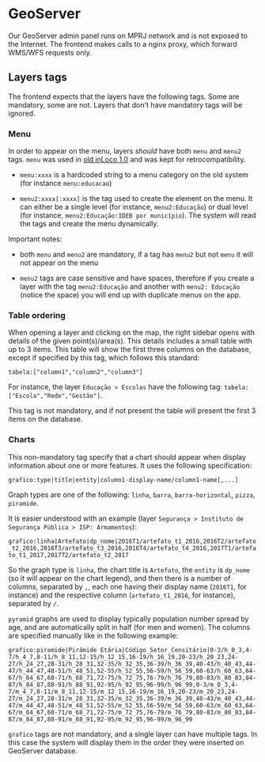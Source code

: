 # GeoServer

Our GeoServer admin panel runs on MPRJ network and is not exposed to the Internet. The frontend makes calls to a nginx proxy, which forward WMS/WFS requests only.

## Layers tags

The frontend expects that the layers have the following tags. Some are mandatory, some are not. Layers that don't have mandatory tags will be ignored.

### Menu

In order to appear on the menu, layers _should_ have both `menu` and `menu2` tags. `menu` was used in [old inLoco 1.0](apps.mprj.mp.br/sistema/mpmapas/inloco.html) and was kept for retrocompatibility.

- `menu:xxxx` is a hardcoded string to a menu category on the old system (for instance `menu:educacao`)

- `menu2:xxxx[:xxxx]` is the tag used to create the element on the menu. It can either be a single level (for instance, `menu2:Educação`) or dual level (for instance, `menu2:Educação:IDEB por município`). The system will read the tags and create the menu dynamically.

Important notes:

- both `menu` and `menu2` are mandatory, if a tag has `menu2` but not `menu` it will not appear on the menu

- `menu2` tags are case sensitive and have spaces, therefore if you create a layer with the tag `menu2:Educação` and another with `menu2: Educação` (notice the space) you will end up with duplicate menus on the app.

### Table ordering

When opening a layer and clicking on the map, the right sidebar opens with details of the given point(s)/area(s). This details includes a small table with up to 3 items. This table will show the first three columns on the database, except if specified by this tag, which follows this standard:

`tabela:["column1","column2","column3"]`

For instance, the layer `Educação > Escolas` have the following tag: `tabela:["Escola","Rede","Gestão"]`.

This tag is not mandatory, and if not present the table will present the first 3 items on the database.

### Charts

This non-mandatory tag specify that a chart should appear when display information about one or more features. It uses the following specification:

`grafico:type|title|entity|column1-display-name/column1-name[,...]`

Graph types are one of the following: `linha`, `barra`, `barra-horizontal`, `pizza`, `piramide`.

It is easier understood with an example (layer `Segurança > Instituto de Segurança Pública > ISP: Armamentos`):

`grafico:linha|Artefato|dp_nome|2016T1/artefato_t1_2016,2016T2/artefato_t2_2016,2016T3/artefato_t3_2016,2016T4/artefato_t4_2016,2017T1/artefato_t1_2017,2017T2/artefato_t2_2017`

So the graph type is `linha`, the chart title is `Artefato`, the `entity` is `dp_nome` (so it will appear on the chart legend), and then there is a number of columns, separated by `,`, each one having their display name (`2016T1`, for instance) and the respective column (`artefato_t1_2016`, for instance), separated by `/`.

`pyramid` graphs are used to display typically population number spread by age, and are automatically split in half (for men and women). The columns are specified manually like in the following example:

`grafico:piramide|Pirâmide Etária|Código_Setor_Censitário|0-3/h_0_3,4-7/h_4_7,8-11/h_8_11,12-15/h_12_15,16-19/h_16_19,20-23/h_20_23,24-27/h_24_27,28-31/h_28_31,32-35/h_32_35,36-39/h_36_39,40-43/h_40_43,44-47/h_44_47,48-51/h_48_51,52-55/h_52_55,56-59/h_56_59,60-63/h_60_63,64-67/h_64_67,68-71/h_68_71,72-75/h_72_75,76-79/h_76_79,80-83/h_80_83,84-87/h_84_87,88-91/h_88_91,92-95/h_92_95,96-99/h_96_99,0-3/m_0_3,4-7/m_4_7,8-11/m_8_11,12-15/m_12_15,16-19/m_16_19,20-23/m_20_23,24-27/m_24_27,28-31/m_28_31,32-35/m_32_35,36-39/m_36_39,40-43/m_40_43,44-47/m_44_47,48-51/m_48_51,52-55/m_52_55,56-59/m_56_59,60-63/m_60_63,64-67/m_64_67,68-71/m_68_71,72-75/m_72_75,76-79/m_76_79,80-83/m_80_83,84-87/m_84_87,88-91/m_88_91,92-95/m_92_95,96-99/m_96_99`

`grafico` tags are not mandatory, and a single layer can have multiple tags. In this case the system will display them in the order they were inserted on GeoServer database.
